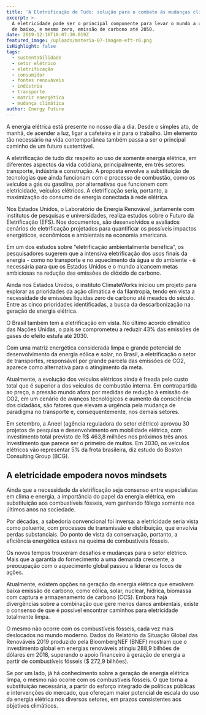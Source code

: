```yaml
---
title: 'A Eletrificação de Tudo: solução para o combate às mudanças climáticas'
excerpt: >-
  A eletricidade pode ser o principal componente para levar o mundo a um caminho
  de baixo, e mesmo zero, emissão de carbono até 2050.
date: 2019-12-16T18:07:30.019Z
featured_image: /uploads/materia-07-imagem-eft-r0.png
isHighlight: false
tags:
  - sustentabilidade
  - setor elétrico
  - eletrificação
  - consumidor
  - fontes renováveis
  - indústria
  - transporte
  - matriz energética
  - mudança climática
author: Energy Future
---
```

A energia elétrica está presente no nosso dia a dia. Desde o simples ato, de manhã, de acender a luz, ligar a cafeteira e ir para o trabalho. Um elemento tão necessário na vida contemporânea também passa a ser o principal caminho de um futuro sustentável.  

A eletrificação de tudo diz respeito ao uso de somente energia elétrica, em diferentes aspectos da vida cotidiana, principalmente, em três setores: transporte, indústria e construção. A proposta envolve a substituição de tecnologias que ainda funcionam com o processo de combustão, como os veículos a gás ou gasolina, por alternativas que funcionem com eletricidade, veículos elétricos. A eletrificação seria, portanto, a maximização do consumo de energia conectada à rede elétrica.

Nos Estados Unidos, o Laboratório de Energia Renovável, juntamente com institutos de pesquisas e universidades, realiza estudos sobre o Futuro da Eletrificação (EFS). Nos documentos, são desenvolvidos e avaliados cenários de eletrificação projetados para quantificar os possíveis impactos energéticos, econômicos e ambientais na economia americana.

Em um dos estudos sobre “eletrificação ambientalmente benéfica”, os pesquisadores sugerem que a intensiva eletrificação dos usos finais da energia - como no transporte e no aquecimento da água e do ambiente - é necessária para que os Estados Unidos e o mundo alcancem metas ambiciosas na redução das emissões de dióxido de carbono.

Ainda nos Estados Unidos, o instituto ClimateWorks iniciou um projeto para explorar as prioridades da ação climática e da filantropia, tendo em vista a necessidade de emissões líquidas zero de carbono até meados do século. Entre as cinco prioridades identificadas, a busca da descarbonização na geração de energia elétrica. 

O Brasil também tem a eletrificação em vista. No último acordo climático das Nações Unidas, o país se comprometeu a reduzir 43% das emissões de gases do efeito estufa até 2030.  

Com uma matriz energética considerada limpa e grande potencial de desenvolvimento da energia eólica e solar, no Brasil, a eletrificação o setor de transportes, responsável por grande parcela das emissões de CO2, aparece como alternativa para o atingimento da meta. 

Atualmente, a evolução dos veículos elétricos ainda é freada pelo custo total que é superior a dos veículos de combustão interna. Em contrapartida ao preço, a pressão mundo afora por medidas de redução à emissão de CO2, em um cenário de avanços tecnológicos e aumento da consciência dos cidadãos, são fatores que elevam a urgência pela mudança de paradigma no transporte e, consequentemente, nos demais setores.

Em setembro, a Aneel (agência reguladora do setor elétrico) aprovou 30 projetos de pesquisa e desenvolvimento em mobilidade elétrica, com investimento total previsto de R$ 463,8 milhões nos próximos três anos. Investimento que parece ser o primeiro de muitos. Em 2030, os veículos elétricos vão representar 5% da frota brasileira, diz estudo do Boston Consulting Group (BCG).

## A eletricidade empodera novos mindsets

Ainda que a necessidade da eletrificação seja consenso entre especialistas em clima e energia, a importância do papel da energia elétrica, em substituição aos combustíveis fósseis, vem ganhando fôlego somente nos últimos anos na sociedade. 

Por décadas, a sabedoria convencional foi inversa: a eletricidade seria vista como poluente, com processos de transmissão e distribuição, que envolvia perdas substanciais. Do ponto de vista da conservação, portanto, a eficiência energética estava na queima de combustíveis fósseis. 

Os novos tempos trouxeram desafios e mudanças para o setor elétrico. Mais que a garantia do fornecimento a uma demanda crescente, a preocupação com o aquecimento global passou a liderar os focos de ações.

Atualmente, existem opções na geração da energia elétrica que envolvem baixa emissão de carbono, como eólica, solar, nuclear, hídrica, biomassa com captura e armazenamento de carbono (CCS). Embora haja divergências sobre a combinação que gere menos danos ambientais, existe o consenso de que é possível encontrar caminhos para eletricidade totalmente limpa.

O mesmo não ocorre com os combustíveis fósseis, cada vez mais deslocados no mundo moderno. Dados do Relatório da Situação Global das Renováveis 2019 produzido pela BloombergNEF (BNEF) mostram que o investimento global em energias renováveis atingiu 288,9 bilhões de dólares em 2018, superando o apoio financeiro à geração de energia a partir de combustíveis fósseis ($ 272,9 bilhões).  

Se por um lado, já há conhecimento sobre a geração de energia elétrica limpa, o mesmo não ocorre com os combustíveis fósseis. O que torna a substituição necessária, a partir do esforço integrado de políticas públicas e intervenções do mercado, que ofereçam maior potencial de escala do uso da energia elétrica nos diversos setores, em prazos consistentes aos objetivos climáticos.
